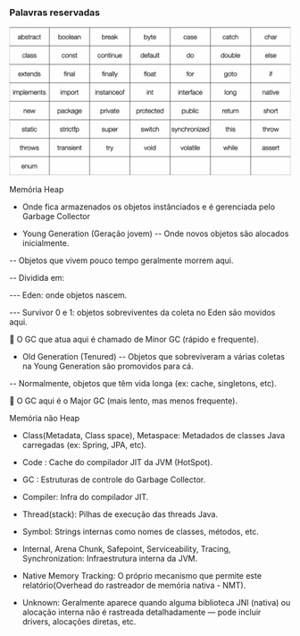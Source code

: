 
### Palavras reservadas

![palavras_reservadas](https://github.com/igor-lourenco/java-17/blob/main/images/palavras_reservadas.png)

Memória Heap

- Onde fica armazenados os objetos instânciados e é gerenciada pelo Garbage Collector

- Young Generation (Geração jovem)
-- Onde novos objetos são alocados inicialmente.

-- Objetos que vivem pouco tempo geralmente morrem aqui.

-- Dividida em:

--- Eden: onde objetos nascem.

--- Survivor 0 e 1: objetos sobreviventes da coleta no Eden são movidos aqui.

🧹 O GC que atua aqui é chamado de Minor GC (rápido e frequente).

- Old Generation (Tenured)
-- Objetos que sobreviveram a várias coletas na Young Generation são promovidos para cá.

-- Normalmente, objetos que têm vida longa (ex: cache, singletons, etc).

🧹 O GC aqui é o Major GC (mais lento, mas menos frequente).


Memória não Heap

- Class(Metadata, Class space), Metaspace: Metadados de classes Java carregadas (ex: Spring, JPA, etc).

- Code	: Cache do compilador JIT da JVM (HotSpot).

- GC	: Estruturas de controle do Garbage Collector.

- Compiler:	Infra do compilador JIT.

- Thread(stack): 	Pilhas de execução das threads Java.

- Symbol:	Strings internas como nomes de classes, métodos, etc.

- Internal, Arena Chunk, Safepoint, Serviceability, Tracing, Synchronization:	Infraestrutura interna da JVM.

- Native Memory Tracking:	O próprio mecanismo que permite este relatório(Overhead do rastreador de memória nativa - NMT).

- Unknown:  Geralmente aparece quando alguma biblioteca JNI (nativa) ou alocação interna não é rastreada detalhadamente — pode incluir drivers, alocações diretas, etc.
